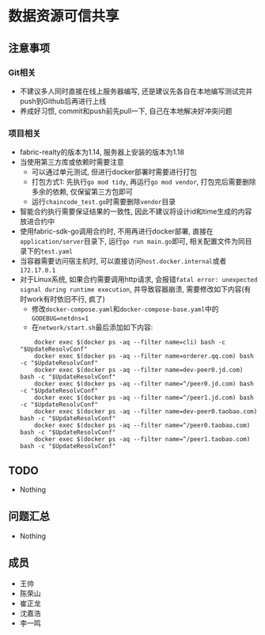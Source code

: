 # 数据资源可信共享

## 注意事项

### Git相关
- 不建议多人同时直接在线上服务器编写, 还是建议先各自在本地编写测试完并push到Github后再进行上线
- 养成好习惯, commit和push前先pull一下, 自己在本地解决好冲突问题

### 项目相关
- fabric-realty的版本为1.14, 服务器上安装的版本为1.18 
- 当使用第三方库或依赖时需要注意
    - 可以通过单元测试, 但进行docker部署时需要进行打包
    - 打包方式1: 先执行`go mod tidy`, 再运行`go mod vendor`, 打包完后需要删除多余的依赖, 仅保留第三方包即可
    - 运行`chaincode_test.go`时需要删除`vendor`目录
- 智能合约执行需要保证结果的一致性, 因此不建议将设计id和time生成的内容放进合约中
- 使用fabric-sdk-go调用合约时, 不用再进行docker部署, 直接在`application/server`目录下, 运行`go run main.go`即可, 相关配置文件为同目录下的`test.yaml`
- 当容器需要访问宿主机时, 可以直接访问`host.docker.internal`或者`172.17.0.1`
- 对于Linux系统, 如果合约需要调用http请求, 会报错`fatal error: unexpected signal during runtime execution`, 并导致容器崩溃, 需要修改如下内容(有时work有时依旧不行, 疯了)
    - 修改`docker-compose.yaml`和`docker-compose-base.yaml`中的`GODEBUG=netdns=1`
    - 在`network/start.sh`最后添加如下内容:
    ```UpdateResolvConf="cp /etc/resolv.conf temp.conf; sed -i '$ d' temp.conf; cp -f temp.conf /etc/resolv.conf; cat /etc/resolv.conf"
        docker exec $(docker ps -aq --filter name=cli) bash -c "$UpdateResolvConf"
        docker exec $(docker ps -aq --filter name=orderer.qq.com) bash -c "$UpdateResolvConf"
        docker exec $(docker ps -aq --filter name=dev-peer0.jd.com) bash -c "$UpdateResolvConf"
        docker exec $(docker ps -aq --filter name=^/peer0.jd.com) bash -c "$UpdateResolvConf"
        docker exec $(docker ps -aq --filter name=^/peer1.jd.com) bash -c "$UpdateResolvConf"
        docker exec $(docker ps -aq --filter name=dev-peer0.taobao.com) bash -c "$UpdateResolvConf"
        docker exec $(docker ps -aq --filter name=^/peer0.taobao.com) bash -c "$UpdateResolvConf"
        docker exec $(docker ps -aq --filter name=^/peer1.taobao.com) bash -c "$UpdateResolvConf"
    ```
## TODO
- Nothing

## 问题汇总
- Nothing

## 成员
- 王帅
- 陈荣山
- 崔正龙
- 沈嘉浩
- 李一鸣